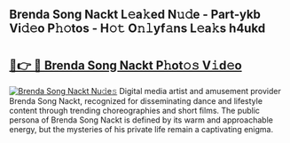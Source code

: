 ## Brenda Song Nackt L𝚎a𝚔ed N𝚞𝚍e - Part-ykb Vi𝚍𝚎o P𝚑𝚘tos - H𝚘𝚝 O𝚗𝚕yf𝚊ns L𝚎a𝚔s h4ukd

# <h2><a href="http://kf69j7g.oniu.top/?m=Brenda+Song+Nackt">🔗👉 🔴 Brenda Song Nackt P𝚑ot𝚘𝚜 V𝚒d𝚎o</a></h2>

[![Brenda Song Nackt Nu𝚍e𝚜](https://i.imgur.com/0qMVB7G.gif)](http://kf69j7g.oniu.top/?m=Brenda+Song+Nackt)
Digital media artist and amusement provider Brenda Song Nackt, recognized for disseminating dance and lifestyle content through trending choreographies and short films. The public persona of Brenda Song Nackt is defined by its warm and approachable energy, but the mysteries of his private life remain a captivating enigma.  
